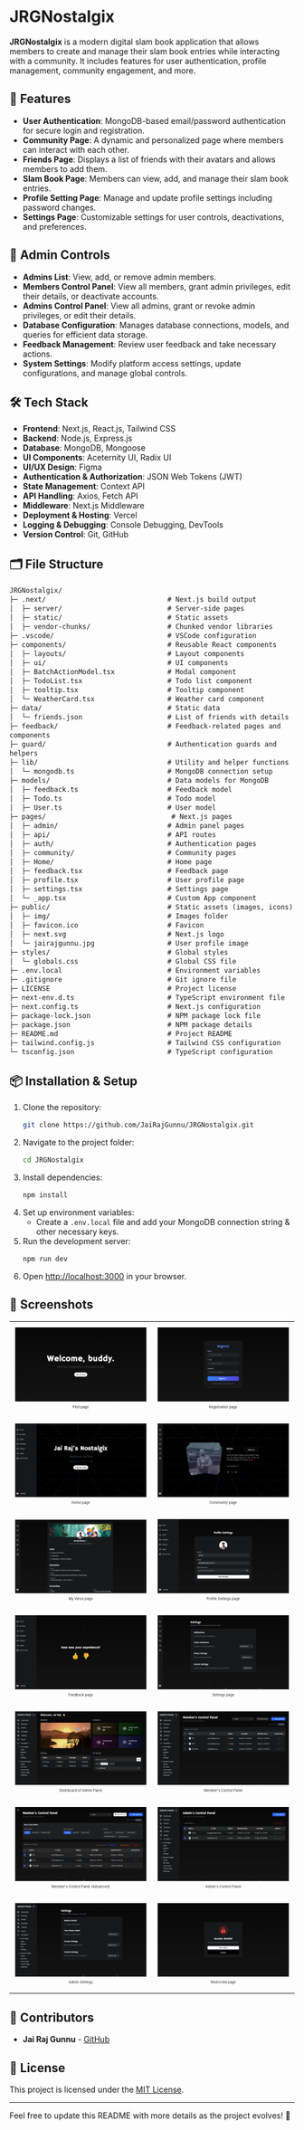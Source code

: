 # JRGNostalgix

**JRGNostalgix** is a modern digital slam book application that allows members to create and manage their slam book entries while interacting with a community. It includes features for user authentication, profile management, community engagement, and more.

## 🚀 Features

- **User Authentication**: MongoDB-based email/password authentication for secure login and registration.
- **Community Page**: A dynamic and personalized page where members can interact with each other.
- **Friends Page**: Displays a list of friends with their avatars and allows members to add them.
- **Slam Book Page**: Members can view, add, and manage their slam book entries.
- **Profile Setting Page**: Manage and update profile settings including password changes.
- **Settings Page**: Customizable settings for user controls, deactivations, and preferences.

## 🔑 Admin Controls

- **Admins List**: View, add, or remove admin members.
- **Members Control Panel**: View all members, grant admin privileges, edit their details, or deactivate accounts.
- **Admins Control Panel**: View all admins, grant or revoke admin privileges, or edit their details.
- **Database Configuration**: Manages database connections, models, and queries for efficient data storage.
- **Feedback Management**: Review user feedback and take necessary actions.
- **System Settings**: Modify platform access settings, update configurations, and manage global controls.


## 🛠 Tech Stack

- **Frontend**: Next.js, React.js, Tailwind CSS
- **Backend**: Node.js, Express.js
- **Database**: MongoDB, Mongoose
- **UI Components**: Aceternity UI, Radix UI
- **UI/UX Design**: Figma
- **Authentication & Authorization**: JSON Web Tokens (JWT)
- **State Management**: Context API
- **API Handling**: Axios, Fetch API
- **Middleware**: Next.js Middleware
- **Deployment & Hosting**: Vercel
- **Logging & Debugging**: Console Debugging, DevTools
- **Version Control**: Git, GitHub


## 🗂️ File Structure

```
JRGNostalgix/
├─ .next/                              # Next.js build output
│  ├─ server/                          # Server-side pages
│  ├─ static/                          # Static assets
│  ├─ vendor-chunks/                   # Chunked vendor libraries
├─ .vscode/                            # VSCode configuration
├─ components/                         # Reusable React components
│  ├─ layouts/                         # Layout components
│  ├─ ui/                              # UI components
│  ├─ BatchActionModel.tsx             # Modal component
│  ├─ TodoList.tsx                     # Todo list component
│  ├─ tooltip.tsx                      # Tooltip component
│  └─ WeatherCard.tsx                  # Weather card component
├─ data/                               # Static data
│  └─ friends.json                     # List of friends with details
├─ feedback/                           # Feedback-related pages and components
├─ guard/                              # Authentication guards and helpers
├─ lib/                                # Utility and helper functions
│  └─ mongodb.ts                       # MongoDB connection setup
├─ models/                             # Data models for MongoDB
│  ├─ feedback.ts                      # Feedback model
│  ├─ Todo.ts                          # Todo model
│  ├─ User.ts                          # User model
├─ pages/                               # Next.js pages
│  ├─ admin/                           # Admin panel pages
│  ├─ api/                             # API routes
│  ├─ auth/                            # Authentication pages
│  ├─ community/                       # Community pages
│  ├─ Home/                            # Home page
│  ├─ feedback.tsx                     # Feedback page
│  ├─ profile.tsx                      # User profile page
│  ├─ settings.tsx                     # Settings page
│  └─ _app.tsx                         # Custom App component
├─ public/                             # Static assets (images, icons)
│  ├─ img/                             # Images folder
│  ├─ favicon.ico                      # Favicon
│  ├─ next.svg                         # Next.js logo
│  └─ jairajgunnu.jpg                  # User profile image
├─ styles/                             # Global styles
│  └─ globals.css                      # Global CSS file
├─ .env.local                          # Environment variables
├─ .gitignore                          # Git ignore file
├─ LICENSE                             # Project license
├─ next-env.d.ts                       # TypeScript environment file
├─ next.config.ts                      # Next.js configuration
├─ package-lock.json                   # NPM package lock file
├─ package.json                        # NPM package details
├─ README.md                           # Project README
├─ tailwind.config.js                  # Tailwind CSS configuration
└─ tsconfig.json                       # TypeScript configuration
```

## 📦 Installation & Setup

1. Clone the repository:
   ```bash
   git clone https://github.com/JaiRajGunnu/JRGNostalgix.git
   ```
2. Navigate to the project folder:
   ```bash
   cd JRGNostalgix
   ```
3. Install dependencies:
   ```bash
   npm install
   ```
4. Set up environment variables:
   - Create a `.env.local` file and add your MongoDB connection string & other necessary keys.
5. Run the development server:
   ```bash
   npm run dev
   ```
6. Open [http://localhost:3000](http://localhost:3000) in your browser.

## 📸 Screenshots

<table style="border-collapse: collapse; margin: 0 auto;">
  <tr>
    <td style="padding: 10px;">
      <img src="https://raw.githubusercontent.com/JaiRajGunnu/JRGNostalgix/refs/heads/main/public/img/screenshots/imgs01.png" style="display: block; margin: 0 auto;">
      <p align="center" style="font-size: 6px; opacity:90%;">Pilot page</p>
    </td>
    <td style="padding: 10px;">
      <img src="https://raw.githubusercontent.com/JaiRajGunnu/JRGNostalgix/refs/heads/main/public/img/screenshots/imgs02.png" style="display: block; margin: 0 auto;">
      <p align="center" style="font-size: 6px; opacity:90%;">Registration page</p>
    </td>
  </tr>
  <tr>
    <td style="padding: 10px;">
      <img src="https://raw.githubusercontent.com/JaiRajGunnu/JRGNostalgix/refs/heads/main/public/img/screenshots/imgs03.png" style="display: block; margin: 0 auto;">
      <p align="center" style="font-size: 6px; opacity:90%;">Home page</p>
    </td>
    <td style="padding: 10px;">
      <img src="https://raw.githubusercontent.com/JaiRajGunnu/JRGNostalgix/refs/heads/main/public/img/screenshots/imgs04.png" style="display: block; margin: 0 auto;">
      <p align="center" style="font-size: 6px; opacity:90%;">Community page</p>
    </td>
  </tr>
  <tr>
    <td style="padding: 10px;">
      <img src="https://raw.githubusercontent.com/JaiRajGunnu/JRGNostalgix/refs/heads/main/public/img/screenshots/imgs05.png" style="display: block; margin: 0 auto;">
      <p align="center" style="font-size: 6px; opacity:90%;">My Verso page</p>
    </td>
    <td style="padding: 10px;">
      <img src="https://raw.githubusercontent.com/JaiRajGunnu/JRGNostalgix/refs/heads/main/public/img/screenshots/imgs06.png" style="display: block; margin: 0 auto;">
      <p align="center" style="font-size: 6px; opacity:90%;">Profile Settings page</p>
    </td>
  </tr>
  <tr>
    <td style="padding: 10px;">
      <img src="https://raw.githubusercontent.com/JaiRajGunnu/JRGNostalgix/refs/heads/main/public/img/screenshots/imgs07.png" style="display: block; margin: 0 auto;">
      <p align="center" style="font-size: 6px; opacity:90%;">Feedback page</p>
    </td>
    <td style="padding: 10px;">
      <img src="https://raw.githubusercontent.com/JaiRajGunnu/JRGNostalgix/refs/heads/main/public/img/screenshots/imgs08.png" style="display: block; margin: 0 auto;">
      <p align="center" style="font-size: 6px; opacity:90%;">Settings page</p>
    </td>
  </tr>
  <tr>
    <td style="padding: 10px;">
      <img src="https://raw.githubusercontent.com/JaiRajGunnu/JRGNostalgix/refs/heads/main/public/img/screenshots/imgs09.png" style="display: block; margin: 0 auto;">
      <p align="center" style="font-size: 6px; opacity:90%;">Dashboard of Admin Panel</p>
    </td>
    <td style="padding: 10px;">
      <img src="https://raw.githubusercontent.com/JaiRajGunnu/JRGNostalgix/refs/heads/main/public/img/screenshots/imgs10.png" style="display: block; margin: 0 auto;">
      <p align="center" style="font-size: 6px; opacity:90%;">Member's Control Panel</p>
    </td>
  </tr>
  <tr>
    <td style="padding: 10px;">
      <img src="https://raw.githubusercontent.com/JaiRajGunnu/JRGNostalgix/refs/heads/main/public/img/screenshots/imgs11.png" style="display: block; margin: 0 auto;">
      <p align="center" style="font-size: 6px; opacity:90%;">Member's Control Panel (Advanced)</p>
    </td>
    <td style="padding: 10px;">
      <img src="https://raw.githubusercontent.com/JaiRajGunnu/JRGNostalgix/refs/heads/main/public/img/screenshots/imgs12.png" style="display: block; margin: 0 auto;">
      <p align="center" style="font-size: 6px; opacity:90%;">Admin's Control Panel</p>
    </td>
  </tr>
  <tr>
    <td style="padding: 10px;">
      <img src="https://raw.githubusercontent.com/JaiRajGunnu/JRGNostalgix/refs/heads/main/public/img/screenshots/imgs13.png" style="display: block; margin: 0 auto;">
      <p align="center" style="font-size: 6px; opacity:90%;">Admin Settings</p>
    </td>
    <td style="padding: 10px;">
      <img src="https://raw.githubusercontent.com/JaiRajGunnu/JRGNostalgix/refs/heads/main/public/img/screenshots/imgs14.png" style="display: block; margin: 0 auto;">
      <p align="center" style="font-size: 6px; opacity:90%;">Restricted page</p>
    </td>
  </tr>
</table>

## 👥 Contributors

- **Jai Raj Gunnu** - [GitHub](https://github.com/JaiRajGunnu)

## 📜 License

This project is licensed under the [MIT License](LICENSE).

---

Feel free to update this README with more details as the project evolves! 🚀
